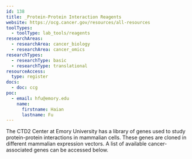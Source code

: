 ```yaml
---
id: 138
title: _Protein-Protein Interaction Reagents
website: https://ocg.cancer.gov/resources/all-resources
toolTypes:
  - toolType: lab_tools/reagents
researchAreas:
  - researchArea: cancer_biology
  - researchArea: cancer_omics
researchTypes:
  - researchType: basic
  - researchType: translational
resourceAccess:
  type: register
docs:
  - doc: ccg
poc:
  - email: hfu@emory.edu
    name:
      firstname: Haian
      lastname: Fu
---
```

The CTD2 Center at Emory University has a library of genes used to study protein-protein interactions in mammalian cells. These genes are cloned in different mammalian expression vectors. A list of available cancer-associated genes can be accessed below.
